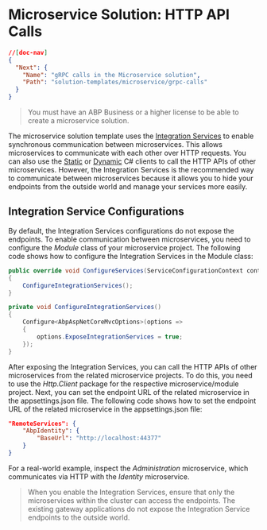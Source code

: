 # Microservice Solution: HTTP API Calls

````json
//[doc-nav]
{
  "Next": {
    "Name": "gRPC calls in the Microservice solution",
    "Path": "solution-templates/microservice/grpc-calls"
  }
}
````

> You must have an ABP Business or a higher license to be able to create a microservice solution.

The microservice solution template uses the [Integration Services](../../framework/api-development/integration-services.md) to enable synchronous communication between microservices. This allows microservices to communicate with each other over HTTP requests. You can also use the [Static](../../framework/api-development/static-csharp-clients.md) or [Dynamic](../../framework/api-development/dynamic-csharp-clients.md) C# clients to call the HTTP APIs of other microservices. However, the Integration Services is the recommended way to communicate between microservices because it allows you to hide your endpoints from the outside world and manage your services more easily.

## Integration Service Configurations

By default, the Integration Services configurations do not expose the endpoints. To enable communication between microservices, you need to configure the *Module* class of your microservice project. The following code shows how to configure the Integration Services in the Module class:

```csharp
public override void ConfigureServices(ServiceConfigurationContext context)
{
    ConfigureIntegrationServices();
}

private void ConfigureIntegrationServices()
{
    Configure<AbpAspNetCoreMvcOptions>(options =>
    {
        options.ExposeIntegrationServices = true;
    });
}
```

After exposing the Integration Services, you can call the HTTP APIs of other microservices from the related microservice projects. To do this, you need to use the *Http.Client* package for the respective microservice/module project. Next, you can set the endpoint URL of the related microservice in the appsettings.json file. The following code shows how to set the endpoint URL of the related microservice in the appsettings.json file:

```json
"RemoteServices": {
    "AbpIdentity": {
        "BaseUrl": "http://localhost:44377"
    }
}
```

For a real-world example, inspect the *Administration* microservice, which communicates via HTTP with the *Identity* microservice.

> When you enable the Integration Services, ensure that only the microservices within the cluster can access the endpoints. The existing gateway applications do not expose the Integration Service endpoints to the outside world.